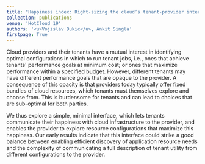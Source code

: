 ```yaml
---
title: "Happiness index: Right-sizing the cloud’s tenant-provider interface"
collection: publications
venue: 'HotCloud 19'
authors: '<u>Vojislav Dukic</u>, Ankit Singla'
firstpage: True
---
```


Cloud providers and their tenants have a mutual interest in identifying optimal configurations in which to run tenant jobs, i.e., ones that achieve tenants' performance goals at minimum cost; or ones that maximize performance within a specified budget. However, different tenants may have different performance goals that are opaque to the provider. A consequence of this opacity is that providers today typically offer fixed bundles of cloud resources, which tenants must themselves explore and choose from. This is burdensome for tenants and can lead to choices that are sub-optimal for both parties.

We thus explore a simple, minimal interface, which lets tenants communicate their happiness with cloud infrastructure to the provider, and enables the provider to explore resource configurations that maximize this happiness. Our early results indicate that this interface could strike a good balance between enabling efficient discovery of application resource needs and the complexity of communicating a full description of tenant utility from different configurations to the provider.

<!---paperurl: 'http://vojislavdjukic.github.io/files/paper1.pdf' -->